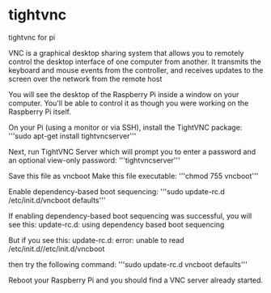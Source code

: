 # tightvnc
tightvnc for pi

VNC is a graphical desktop sharing system that allows you to remotely control the desktop interface of one computer from another. It transmits the keyboard and mouse events from the controller, and receives updates to the screen over the network from the remote host

You will see the desktop of the Raspberry Pi inside a window on your computer. You'll be able to control it as though you were working on the Raspberry Pi itself.

On your Pi (using a monitor or via SSH), install the TightVNC package:
'''sudo apt-get install tightvncserver'''

Next, run TightVNC Server which will prompt you to enter a password and an optional view-only password:
'''tightvncserver'''

Save this file as vncboot 
Make this file executable:
'''chmod 755 vncboot'''

Enable dependency-based boot sequencing:
'''sudo update-rc.d /etc/init.d/vncboot defaults'''

If enabling dependency-based boot sequencing was successful, you will see this:
update-rc.d: using dependency based boot sequencing

But if you see this:
update-rc.d: error: unable to read /etc/init.d//etc/init.d/vncboot

then try the following command:
'''sudo update-rc.d vncboot defaults'''

Reboot your Raspberry Pi and you should find a VNC server already started.
